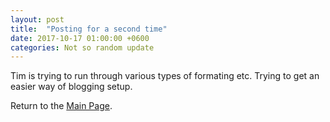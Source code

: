 ```yaml
---
layout: post
title:  "Posting for a second time"
date: 2017-10-17 01:00:00 +0600
categories: Not so random update
---
```


Tim is trying to run through various types of formating etc. Trying to get an easier way of blogging setup.

Return to the [Main Page](http://timothy-robertson.com).
